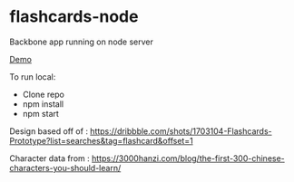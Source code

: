 # flashcards-node
Backbone app running on node server

[Demo](http://flashcards.joeboland.com/)

To run local:
* Clone repo
* npm install
* npm start

Design based off of : https://dribbble.com/shots/1703104-Flashcards-Prototype?list=searches&tag=flashcard&offset=1

Character data from : https://3000hanzi.com/blog/the-first-300-chinese-characters-you-should-learn/
